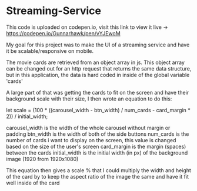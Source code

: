 # Streaming-Service

This code is uploaded on codepen.io, visit this link to view it live -> https://codepen.io/Gunnarhawk/pen/vYJEwoM

My goal for this project was to make the UI of a streaming service and have it be scalable/responsive on mobile. 

The movie cards are retrieved from an object array in js. This object array can be changed out for an http request that returns the same data structure, but in this application, the data is hard coded in inside of the global variable 'cards'

A large part of that was getting the cards to fit on the screen and have their background scale with their size, I then wrote an equation to do this:

let scale = (100 * ((carousel_width - btn_width) / num_cards - card_margin * 2)) / initial_width;

carousel_width is the width of the whole carousel without margin or padding
btn_width is the width of both of the side buttons
num_cards is the number of cards i want to display on the screen, this value is changed based on the size of the user's screen
card_margin is the margin (spaces) between the cards
initial_width is the initial width (in px) of the background image (1920 from 1920x1080)

This equation then gives a scale % that I could multiply the width and height of the card by to keep the aspect ratio of the image the same and have it fit well inside of the card
